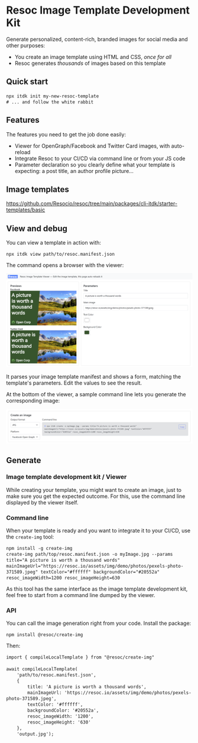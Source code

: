 # Resoc Image Template Development Kit

Generate personalized, content-rich, branded images for social media and other purposes:

- You create an image template using HTML and CSS, *once for all*
- Resoc generates *thousands* of images based on this template

## Quick start

    npx itdk init my-new-resoc-template
    # ... and follow the white rabbit

## Features

The features you need to get the job done easily:

- Viewer for OpenGraph/Facebook and Twitter Card images, with auto-reload
- Integrate Resoc to your CI/CD via command line or from your JS code
- Parameter declaration so you clearly define what your template is expecting: a post title, an author profile picture...

## Image templates


https://github.com/Resocio/resoc/tree/main/packages/cli-itdk/starter-templates/basic

## View and debug

You can view a template in action with:

    npx itdk view path/to/resoc.manifest.json

The command opens a browser with the viewer:

![Viewer](./assets/doc/viewer-basic-template.png)

It parses your image template manifest and shows a form, matching the template's parameters.
Edit the values to see the result.

At the bottom of the viewer, a sample command line lets you generate the corresponding image:

![Command line](./assets/doc/generate.png)

## Generate

### Image template development kit / Viewer

While creating your template, you might want to create an image, just to make sure you get the expected outcome.
For this, use the command line displayed by the viewer itself.

### Command line

When your template is ready and you want to integrate it to your CI/CD, use the `create-img` tool:

    npm install -g create-img
    create-img path/top/resoc.manifest.json -o myImage.jpg --params title="A picture is worth a thousand words" mainImageUrl="https://resoc.io/assets/img/demo/photos/pexels-photo-371589.jpeg" textColor="#ffffff" backgroundColor="#20552a" resoc_imageWidth=1200 resoc_imageHeight=630

As this tool has the same interface as the image template development kit, feel free to start from a command line
dumped by the viewer.

### API

You can call the image generation right from your code. Install the package:

    npm install @resoc/create-img

Then:

    import { compileLocalTemplate } from "@resoc/create-img"

    await compileLocalTemplate(
        'path/to/resoc.manifest.json',
        {
            title: 'A picture is worth a thousand words',
            mainImageUrl: 'https://resoc.io/assets/img/demo/photos/pexels-photo-371589.jpeg',
            textColor: '#ffffff',
            backgroundColor: '#20552a',
            resoc_imageWidth: '1200',
            resoc_imageHeight: '630'
        },
        'output.jpg');
